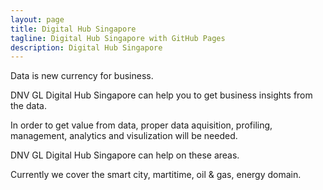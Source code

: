 ```yaml
---
layout: page
title: Digital Hub Singapore
tagline: Digital Hub Singapore with GitHub Pages
description: Digital Hub Singapore
---
```


Data is new currency for business. 

DNV GL Digital Hub Singapore can help you to get business insights from the data.

In order to get value from data, proper data aquisition, profiling, management, analytics and visulization will be needed. 

DNV GL Digital Hub Singapore can help on these areas. 

Currently we cover the smart city, martitime, oil & gas, energy domain.
